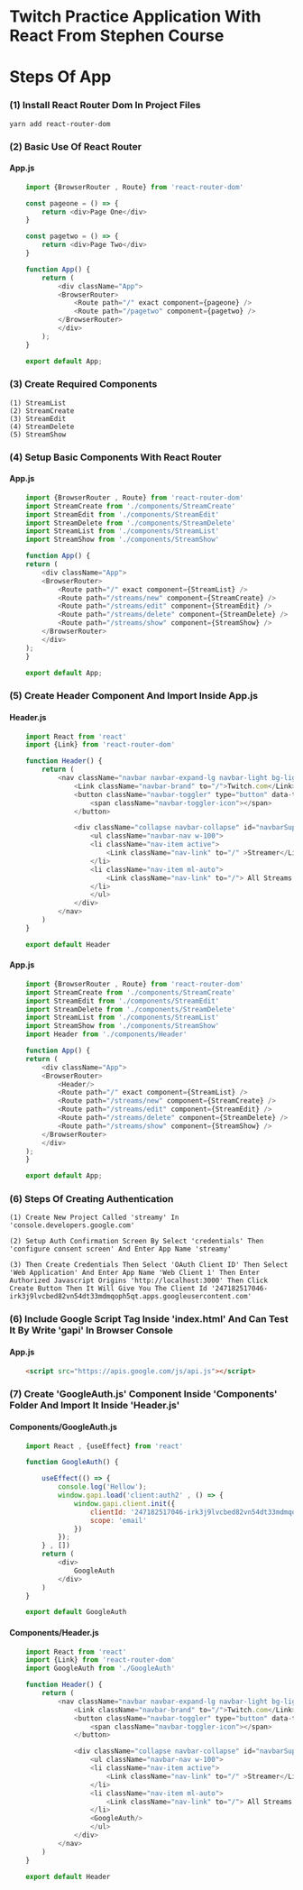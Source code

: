 # Twitch Practice Application With React From Stephen Course

# Steps Of App

### (1) Install React Router Dom In Project Files

    yarn add react-router-dom

### (2) Basic Use Of React Router

#### App.js
```js
    import {BrowserRouter , Route} from 'react-router-dom'

    const pageone = () => {
        return <div>Page One</div>
    }

    const pagetwo = () => {
        return <div>Page Two</div>
    }

    function App() {
        return (
            <div className="App">
            <BrowserRouter>
                <Route path="/" exact component={pageone} />
                <Route path="/pagetwo" component={pagetwo} />
            </BrowserRouter>      
            </div>
        );
    }

    export default App;
```

### (3) Create Required Components

    (1) StreamList
    (2) StreamCreate
    (3) StreamEdit
    (4) StreamDelete
    (5) StreamShow


### (4) Setup Basic Components With React Router

#### App.js
```js
    import {BrowserRouter , Route} from 'react-router-dom'
    import StreamCreate from './components/StreamCreate'
    import StreamEdit from './components/StreamEdit'
    import StreamDelete from './components/StreamDelete'
    import StreamList from './components/StreamList'
    import StreamShow from './components/StreamShow'

    function App() {
    return (
        <div className="App">
        <BrowserRouter>
            <Route path="/" exact component={StreamList} />
            <Route path="/streams/new" component={StreamCreate} />
            <Route path="/streams/edit" component={StreamEdit} />
            <Route path="/streams/delete" component={StreamDelete} />
            <Route path="/streams/show" component={StreamShow} />
        </BrowserRouter>      
        </div>
    );
    }

    export default App;
```

### (5) Create Header Component And Import Inside App.js

#### Header.js
```js
    import React from 'react'
    import {Link} from 'react-router-dom'

    function Header() {
        return (
            <nav className="navbar navbar-expand-lg navbar-light bg-light">
                <Link className="navbar-brand" to="/">Twitch.com</Link>
                <button className="navbar-toggler" type="button" data-toggle="collapse" data-target="#navbarSupportedContent" aria-controls="navbarSupportedContent" aria-expanded="false" aria-label="Toggle navigation">
                    <span className="navbar-toggler-icon"></span>
                </button>

                <div className="collapse navbar-collapse" id="navbarSupportedContent">
                    <ul className="navbar-nav w-100">
                    <li className="nav-item active">
                        <Link className="nav-link" to="/" >Streamer</Link>
                    </li>
                    <li className="nav-item ml-auto">
                        <Link className="nav-link" to="/"> All Streams </Link>
                    </li>
                    </ul>
                </div>
            </nav>
        )
    }

    export default Header
```

#### App.js
```js
    import {BrowserRouter , Route} from 'react-router-dom'
    import StreamCreate from './components/StreamCreate'
    import StreamEdit from './components/StreamEdit'
    import StreamDelete from './components/StreamDelete'
    import StreamList from './components/StreamList'
    import StreamShow from './components/StreamShow'
    import Header from './components/Header'

    function App() {
    return (
        <div className="App">
        <BrowserRouter>
            <Header/>
            <Route path="/" exact component={StreamList} />
            <Route path="/streams/new" component={StreamCreate} />
            <Route path="/streams/edit" component={StreamEdit} />
            <Route path="/streams/delete" component={StreamDelete} />
            <Route path="/streams/show" component={StreamShow} />
        </BrowserRouter>      
        </div>
    );
    }

    export default App;
```

### (6) Steps Of Creating Authentication

    (1) Create New Project Called 'streamy' In 'console.developers.google.com'
    
    (2) Setup Auth Confirmation Screen By Select 'credentials' Then 'configure consent screen' And Enter App Name 'streamy'
    
    (3) Then Create Credentials Then Select 'OAuth Client ID' Then Select 'Web Application' And Enter App Name 'Web Client 1' Then Enter Authorized Javascript Origins 'http://localhost:3000' Then Click Create Button Then It Will Give You The Client Id '247182517046-irk3j9lvcbed82vn54dt33mdmqoph5qt.apps.googleusercontent.com'

### (6) Include Google Script Tag Inside 'index.html' And Can Test It By Write 'gapi' In Browser Console

#### App.js

```html
    <script src="https://apis.google.com/js/api.js"></script>
```

### (7) Create 'GoogleAuth.js' Component Inside 'Components' Folder And Import It Inside 'Header.js'

#### Components/GoogleAuth.js

```js
    import React , {useEffect} from 'react'

    function GoogleAuth() {

        useEffect(() => {
            console.log('Hellow');
            window.gapi.load('client:auth2' , () => {
                window.gapi.client.init({
                    clientId: '247182517046-irk3j9lvcbed82vn54dt33mdmqoph5qt.apps.googleusercontent.com',
                    scope: 'email'
                })
            });
        } , [])
        return (
            <div>
                GoogleAuth
            </div>
        )
    }

    export default GoogleAuth
```

#### Components/Header.js

```js
    import React from 'react'
    import {Link} from 'react-router-dom'
    import GoogleAuth from './GoogleAuth'

    function Header() {
        return (
            <nav className="navbar navbar-expand-lg navbar-light bg-light">
                <Link className="navbar-brand" to="/">Twitch.com</Link>
                <button className="navbar-toggler" type="button" data-toggle="collapse" data-target="#navbarSupportedContent" aria-controls="navbarSupportedContent" aria-expanded="false" aria-label="Toggle navigation">
                    <span className="navbar-toggler-icon"></span>
                </button>

                <div className="collapse navbar-collapse" id="navbarSupportedContent">
                    <ul className="navbar-nav w-100">
                    <li className="nav-item active">
                        <Link className="nav-link" to="/" >Streamer</Link>
                    </li>
                    <li className="nav-item ml-auto">
                        <Link className="nav-link" to="/"> All Streams </Link>
                    </li>
                    <GoogleAuth/>
                    </ul>
                </div>
            </nav>
        )
    }

    export default Header
```